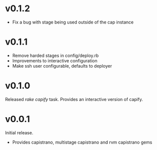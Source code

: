 # v0.1.2

* Fix a bug with stage being used outside of the cap instance

# v0.1.1

* Remove harded stages in config/deploy.rb
* Improvements to interactive configuration
* Make ssh user configurable, defaults to deployer

# v0.1.0

Released *rake capify* task. Provides an interactive version of capify.

# v0.0.1

Initial release.

* Provides capistrano, multistage capistrano and rvm capistrano gems

